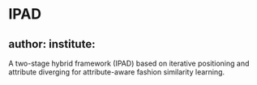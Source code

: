 # IPAD
## author:    institute:
A two-stage hybrid framework (IPAD) based on iterative positioning and attribute diverging for attribute-aware fashion similarity learning.
